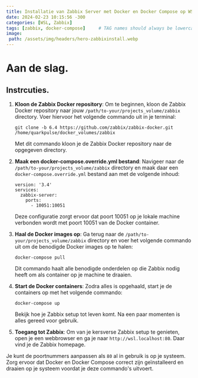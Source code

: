 ```yaml
---
title: Installatie van Zabbix Server met Docker en Docker Compose op WSL
date: 2024-02-23 10:15:56 -300
categories: [WSL, Zabbix]
tags: [zabbix, docker-compose]     # TAG names should always be lowercase
image:
 path: /assets/img/headers/hero-zabbixinstall.webp
---
```

# Aan de slag.

## Instrcuties.

1. **Kloon de Zabbix Docker repository**:
   Om te beginnen, kloon de Zabbix Docker repository naar jouw `/path/to-your/projects_volume/zabbix` directory. Voer hiervoor het volgende commando uit in je terminal:
   ```
   git clone -b 6.4 https://github.com/zabbix/zabbix-docker.git /home/quarkpulse/docker_volumes/zabbix
   ```
   Met dit commando kloon je de Zabbix Docker repository naar de opgegeven directory.

2. **Maak een docker-compose.override.yml bestand**:
   Navigeer naar de `/path/to-your/projects_volume/zabbix` directory en maak daar een `docker-compose.override.yml` bestand aan met de volgende inhoud:
   ```
   version: '3.4'
   services:
     zabbix-server:
       ports:
         - 10051:10051
   ```
   Deze configuratie zorgt ervoor dat poort 10051 op je lokale machine verbonden wordt met poort 10051 van de Docker container.

3. **Haal de Docker images op**:
   Ga terug naar de `/path/to-your/projects_volume/zabbix` directory en voer het volgende commando uit om de benodigde Docker images op te halen:
   ```
   docker-compose pull
   ```
   Dit commando haalt alle benodigde onderdelen op die Zabbix nodig heeft om als container op je machine te draaien.

4. **Start de Docker containers**:
   Zodra alles is opgehaald, start je de containers op met het volgende commando:
   ```
   docker-compose up
   ```
   Bekijk hoe je Zabbix setup tot leven komt. Na een paar momenten is alles gereed voor gebruik.

5. **Toegang tot Zabbix**:
   Om van je kersverse Zabbix setup te genieten, open je een webbrowser en ga je naar `http://wsl.localhost:80`. Daar vind je de Zabbix homepage.

Je kunt de poortnummers aanpassen als `80` al in gebruik is op je systeem. Zorg ervoor dat Docker en Docker Compose correct zijn geïnstalleerd en draaien op je systeem voordat je deze commando's uitvoert.